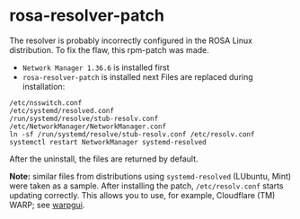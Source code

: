 # rosa-resolver-patch
The resolver is probably incorrectly configured in the ROSA Linux distribution. To fix the flaw, this rpm-patch was made.
+ `Network Manager 1.36.6` is installed first
+ `rosa-resolver-patch` is installed next
Files are replaced during installation:
```
/etc/nsswitch.conf
/etc/systemd/resolved.conf
/run/systemd/resolve/stub-resolv.conf
/etc/NetworkManager/NetworkManager.conf
ln -sf /run/systemd/resolve/stub-resolv.conf /etc/resolv.conf
systemctl restart NetworkManager systemd-resolved
```
After the uninstall, the files are returned by default.

**Note:** similar files from distributions using `systemd-resolved` (LUbuntu, Mint) were taken as a sample. After installing the patch, `/etc/resolv.conf` starts updating correctly. This allows you to use, for example, Cloudflare (TM) WARP; see [warpgui](https://github.com/AKotov-dev/warpgui).
